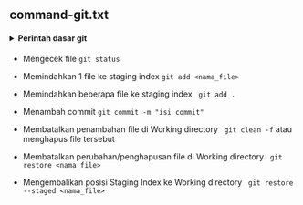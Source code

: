 ## command-git.txt

#### <details><summary>Perintah dasar git<summary><detail>
- Mengecek file
 `git status`
 
- Memindahkan 1 file ke staging index
 `git add <nama_file>`

- Memindahkan beberapa file ke staging index
 ` git add .`
 
- Menambah commit
 `git commit -m "isi commit" `
 
- Membatalkan penambahan file di Working directory
 ` git clean -f`
 atau menghapus file tersebut
 
- Membatalkan perubahan/penghapusan file di Working directory
 ` git restore <nama_file>`
 
- Mengembalikan posisi Staging Index ke Working directory
 ` git restore --staged <nama_file>`
